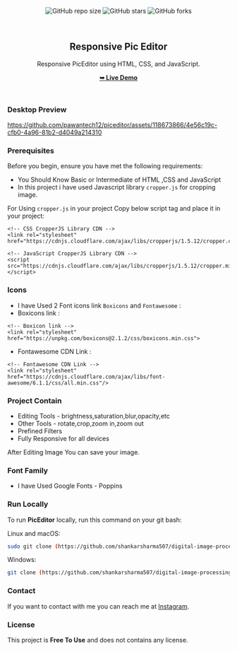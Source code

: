 <div align="center">
  
  ![GitHub repo size](https://img.shields.io/github/repo-size/shankarsharma507/digital-image-processing)
  ![GitHub stars](https://img.shields.io/github/stars/shankarsharma507/digital-image-processing?style=social)
  ![GitHub forks](https://img.shields.io/github/forks/shankarsharma507/digital-image-processing?style=social)

  <br />

  <h2 align="center">Responsive Pic Editor</h2>

  Responsive PicEditor using HTML, CSS, and JavaScript.

  <a href="file:///E:/projects/piceditor-main/index.html"><strong>➥ Live Demo</strong></a>

</div>

<br />

### Desktop Preview

https://github.com/pawantech12/piceditor/assets/118673866/4e56c19c-cfb0-4a96-81b2-d4049a214310

### Prerequisites

Before you begin, ensure you have met the following requirements:

* You Should Know Basic or Intermediate of HTML ,CSS and JavaScript
* In this project i have used Javascript library `cropper.js` for cropping image. 

For Using `cropper.js` in your project Copy below script tag and place it in your project:

```
<!-- CSS CropperJS Library CDN -->
<link rel="stylesheet" href="https://cdnjs.cloudflare.com/ajax/libs/cropperjs/1.5.12/cropper.css"/>

<!-- JavaScript CropperJS Library CDN -->
<script src="https://cdnjs.cloudflare.com/ajax/libs/cropperjs/1.5.12/cropper.min.js"></script>
```

### Icons

* I have Used 2 Font icons link `Boxicons` and `Fontawesome` :
* Boxicons link :
```
<!-- Boxicon link -->
<link rel="stylesheet" href="https://unpkg.com/boxicons@2.1.2/css/boxicons.min.css">
```

* Fontawesome CDN Link :
```
<!-- Fontawesome CDN Link -->
<link rel="stylesheet" href="https://cdnjs.cloudflare.com/ajax/libs/font-awesome/6.1.1/css/all.min.css"/>
```
### Project Contain

* Editing Tools - brightness,saturation,blur,opacity,etc
* Other Tools - rotate,crop,zoom in,zoom out
* Prefined Filters
* Fully Responsive for all devices

After Editing Image You can save your image.

### Font Family
 
 * I have Used Google Fonts - Poppins

### Run Locally

To run **PicEditor** locally, run this command on your git bash:

Linux and macOS:

```bash
sudo git clone (https://github.com/shankarsharma507/digital-image-processing.git)
```

Windows:

```bash
git clone (https://github.com/shankarsharma507/digital-image-processing.git)
```

### Contact

If you want to contact with me you can reach me at [Instagram](https://www.instagram.com).

### License

This project is **Free To Use** and does not contains any license.
